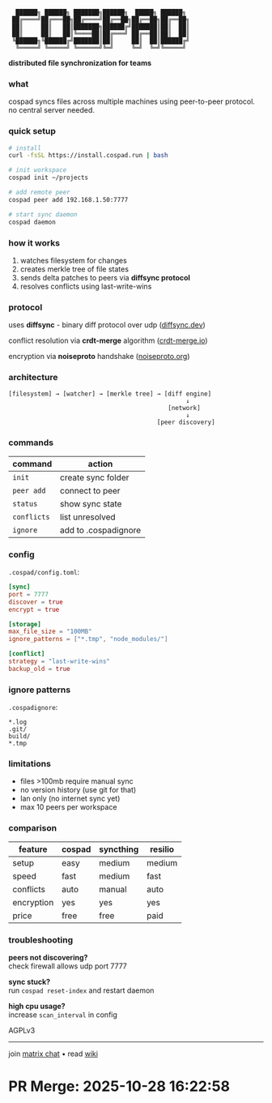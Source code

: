 ```
  ██████╗ ██████╗ ███████╗██████╗  █████╗ ██████╗ 
 ██╔════╝██╔═══██╗██╔════╝██╔══██╗██╔══██╗██╔══██╗
 ██║     ██║   ██║███████╗██████╔╝███████║██║  ██║
 ██║     ██║   ██║╚════██║██╔═══╝ ██╔══██║██║  ██║
 ╚██████╗╚██████╔╝███████║██║     ██║  ██║██████╔╝
  ╚═════╝ ╚═════╝ ╚══════╝╚═╝     ╚═╝  ╚═╝╚═════╝ 
```

**distributed file synchronization for teams**

### what

cospad syncs files across multiple machines using peer-to-peer protocol. no central server needed.

### quick setup

```bash
# install
curl -fsSL https://install.cospad.run | bash

# init workspace
cospad init ~/projects

# add remote peer
cospad peer add 192.168.1.50:7777

# start sync daemon
cospad daemon
```

### how it works

1. watches filesystem for changes
2. creates merkle tree of file states
3. sends delta patches to peers via **diffsync protocol**
4. resolves conflicts using last-write-wins

### protocol

uses **diffsync** - binary diff protocol over udp ([diffsync.dev](https://diffsync.dev))

conflict resolution via **crdt-merge** algorithm ([crdt-merge.io](https://crdt-merge.io))

encryption via **noiseproto** handshake ([noiseproto.org](https://noiseproto.org))

### architecture

```
[filesystem] → [watcher] → [merkle tree] → [diff engine]
                                                 ↓
                                            [network]
                                                 ↓
                                         [peer discovery]
```

### commands

| command | action |
|---------|--------|
| `init` | create sync folder |
| `peer add` | connect to peer |
| `status` | show sync state |
| `conflicts` | list unresolved |
| `ignore` | add to .cospadignore |

### config

`.cospad/config.toml`:

```toml
[sync]
port = 7777
discover = true
encrypt = true

[storage]
max_file_size = "100MB"
ignore_patterns = ["*.tmp", "node_modules/"]

[conflict]
strategy = "last-write-wins"
backup_old = true
```

### ignore patterns

`.cospadignore`:

```
*.log
.git/
build/
*.tmp
```

### limitations

- files >100mb require manual sync
- no version history (use git for that)
- lan only (no internet sync yet)
- max 10 peers per workspace

### comparison

| feature | cospad | syncthing | resilio |
|---------|--------|-----------|---------|
| setup | easy | medium | medium |
| speed | fast | medium | fast |
| conflicts | auto | manual | auto |
| encryption | yes | yes | yes |
| price | free | free | paid |

### troubleshooting

**peers not discovering?**  
check firewall allows udp port 7777

**sync stuck?**  
run `cospad reset-index` and restart daemon

**high cpu usage?**  
increase `scan_interval` in config

AGPLv3

---

join [matrix chat](https://matrix.to/#/#cospad:matrix.org) • read [wiki](https://wiki.cospad.run)

# PR Merge: 2025-10-28 16:22:58
